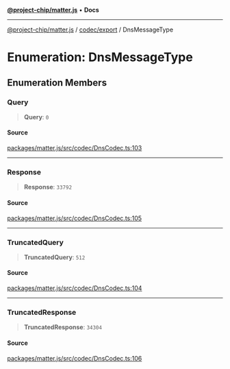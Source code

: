 [**@project-chip/matter.js**](../../../README.md) • **Docs**

***

[@project-chip/matter.js](../../../modules.md) / [codec/export](../README.md) / DnsMessageType

# Enumeration: DnsMessageType

## Enumeration Members

### Query

> **Query**: `0`

#### Source

[packages/matter.js/src/codec/DnsCodec.ts:103](https://github.com/project-chip/matter.js/blob/7a8cbb56b87d4ccf34bec5a9a95ab40a1711324f/packages/matter.js/src/codec/DnsCodec.ts#L103)

***

### Response

> **Response**: `33792`

#### Source

[packages/matter.js/src/codec/DnsCodec.ts:105](https://github.com/project-chip/matter.js/blob/7a8cbb56b87d4ccf34bec5a9a95ab40a1711324f/packages/matter.js/src/codec/DnsCodec.ts#L105)

***

### TruncatedQuery

> **TruncatedQuery**: `512`

#### Source

[packages/matter.js/src/codec/DnsCodec.ts:104](https://github.com/project-chip/matter.js/blob/7a8cbb56b87d4ccf34bec5a9a95ab40a1711324f/packages/matter.js/src/codec/DnsCodec.ts#L104)

***

### TruncatedResponse

> **TruncatedResponse**: `34304`

#### Source

[packages/matter.js/src/codec/DnsCodec.ts:106](https://github.com/project-chip/matter.js/blob/7a8cbb56b87d4ccf34bec5a9a95ab40a1711324f/packages/matter.js/src/codec/DnsCodec.ts#L106)
